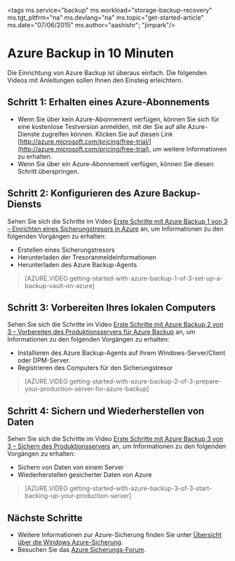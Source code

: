 <properties
   pageTitle="Azure Backup in 10 Minuten | Microsoft Azure"
   description="Erste Schritte mit Azure Backup in 10 Minuten"
   services="backup"
   documentationCenter=""
   authors="Jim-Parker"
   manager="shreeshd"
   editor=""/>

\<tags ms.service="backup" ms.workload="storage-backup-recovery" ms.tgt\_pltfrm="na" ms.devlang="na" ms.topic="get-started-article" ms.date="07/06/2015" ms.author="aashishr"; "jimpark"/\>

# Azure Backup in 10 Minuten
Die Einrichtung von Azure Backup ist überaus einfach. Die folgenden Videos mit Anleitungen sollen Ihnen den Einsteig erleichtern.

## Schritt 1: Erhalten eines Azure-Abonnements
- Wenn Sie über kein Azure-Abonnement verfügen, können Sie sich für eine kostenlose Testversion anmelden, mit der Sie auf alle Azure-Dienste zugreifen können. Klicken Sie auf diesen Link [http://azure.microsoft.com/pricing/free-trial/](http://azure.microsoft.com/pricing/free-trial), um weitere Informationen zu erhalten.
- Wenn Sie über ein Azure-Abonnement verfügen, können Sie diesen Schritt überspringen.

## Schritt 2: Konfigurieren des Azure Backup-Diensts
Sehen Sie sich die Schritte im Video [Erste Schritte mit Azure Backup 1 von 3 – Einrichten eines Sicherungstresors in Azure](http://azure.microsoft.com/documentation/videos/getting-started-with-azure-backup-1-of-3-set-up-a-backup-vault-on-azure/) an, um Informationen zu den folgenden Vorgängen zu erhalten:

- Erstellen eines Sicherungstresors
- Herunterladen der Tresoranmeldeinformationen
- Herunterladen des Azure Backup-Agents

> [AZURE.VIDEO getting-started-with-azure-backup-1-of-3-set-up-a-backup-vault-on-azure]

## Schritt 3: Vorbereiten Ihres lokalen Computers
Sehen Sie sich die Schritte im Video [Erste Schritte mit Azure Backup 2 von 3 – Vorbereiten des Produktionsservers für Azure Backup](http://azure.microsoft.com/documentation/videos/getting-started-with-azure-backup-2-of-3-prepare-your-production-server-for-azure-backup/) an, um Informationen zu den folgenden Vorgängen zu erhalten:

- Installieren des Azure Backup-Agents auf Ihrem Windows-Server/Client oder DPM-Server.
- Registrieren des Computers für den Sicherungstresor

> [AZURE.VIDEO getting-started-with-azure-backup-2-of-3-prepare-your-production-server-for-azure-backup]

## Schritt 4: Sichern und Wiederherstellen von Daten
Sehen Sie sich die Schritte im Video [Erste Schritte mit Azure Backup 3 von 3 – Sichern des Produktionsservers](http://azure.microsoft.com/documentation/videos/getting-started-with-azure-backup-3-of-3-start-backing-up-your-production-server/) an, um Informationen zu den folgenden Vorgängen zu erhalten:

- Sichern von Daten von einem Server
- Wiederherstellen gesicherter Daten von Azure

> [AZURE.VIDEO getting-started-with-azure-backup-3-of-3-start-backing-up-your-production-server]

## Nächste Schritte
- Weitere Informationen zur Azure-Sicherung finden Sie unter [Übersicht über die Windows Azure-Sicherung](backup-introduction-to-azure-backup.md).
- Besuchen Sie das [Azure Sicherungs-Forum](http://go.microsoft.com/fwlink/p/?LinkId=290933).

<!---HONumber=July15_HO5-->
